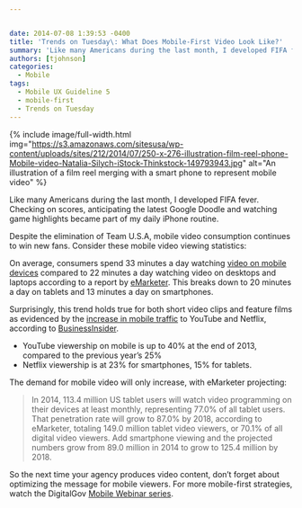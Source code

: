 ```yaml
---


date: 2014-07-08 1:39:53 -0400
title: 'Trends on Tuesday\: What Does Mobile-First Video Look Like?'
summary: 'Like many Americans during the last month, I developed FIFA fever. Checking on scores, anticipating the latest&nbsp;Google Doodle and watching game highlights became part of my daily iPhone routine. Despite the elimination of Team U.S.A, mobile video consumption continues to win new fans. Consider these mobile video viewing statistics\: On average, consumers spend 33 minutes'
authors: [tjohnson]
categories:
  - Mobile
tags:
  - Mobile UX Guideline 5
  - mobile-first
  - Trends on Tuesday
---
```



{% include image/full-width.html img="https://s3.amazonaws.com/sitesusa/wp-content/uploads/sites/212/2014/07/250-x-276-illustration-film-reel-phone-Mobile-video-Natalia-Silych-iStock-Thinkstock-149793943.jpg" alt="An illustration of a film reel merging with a smart phone to represent mobile video" %} 

Like many Americans during the last month, I developed FIFA fever. Checking on scores, anticipating the latest Google Doodle and watching game highlights became part of my daily iPhone routine.

Despite the elimination of Team U.S.A, mobile video consumption continues to win new fans. Consider these mobile video viewing statistics:

On average, consumers spend 33 minutes a day watching <a title="video on mobile devices" href="http://www.emarketer.com/Article/Tablets-Challenge-PCs-Leading-Digital-Video-Channel-US/1010807" target="_blank">video on mobile devices</a> compared to 22 minutes a day watching video on desktops and laptops according to a report by <a href="http://www.emarketer.com/" target="_blank">eMarketer</a>. This breaks down to 20 minutes a day on tablets and 13 minutes a day on smartphones.

Surprisingly, this trend holds true for both short video clips and feature films as evidenced by the <a title="increase in mobile traffic" href="http://www.businessinsider.com/mobile-video-statistics-and-growth-2013-12" target="_blank">increase in mobile traffic</a> to YouTube and Netflix, according to [BusinessInsider](http://www.businessinsider.com).

  * YouTube viewership on mobile is up to 40% at the end of 2013, compared to the previous year&#8217;s 25%
  * Netflix viewership is at 23% for smartphones, 15% for tablets.

The demand for mobile video will only increase, with eMarketer projecting:

> In 2014, 113.4 million US tablet users will watch video programming on their devices at least monthly, representing 77.0% of all tablet users. That penetration rate will grow to 87.0% by 2018, according to eMarketer, totaling 149.0 million tablet video viewers, or 70.1% of all digital video viewers. Add smartphone viewing and the projected numbers grow from 89.0 million in 2014 to grow to 125.4 million by 2018.

So the next time your agency produces video content, don’t forget about optimizing the message for mobile viewers. For more mobile-first strategies, watch the DigitalGov [Mobile Webinar series](https://www.WHATEVER/2013/09/30/mobile-first/ "Mobile Webinar series").